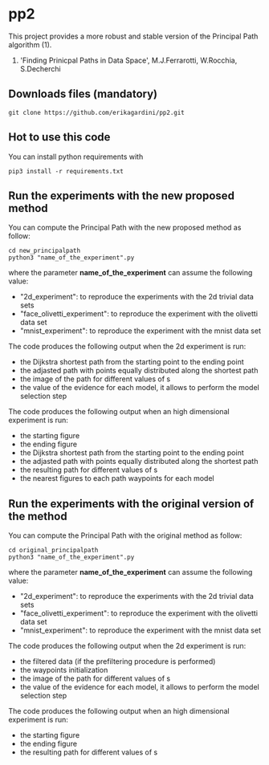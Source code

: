 # pp2

This project provides a more robust and stable version of the Principal Path algorithm (1).

1. 'Finding Prinicpal Paths in Data Space', M.J.Ferrarotti, W.Rocchia, S.Decherchi

## Downloads files (mandatory)

```
git clone https://github.com/erikagardini/pp2.git
```

## Hot to use this code

You can install python requirements with

```
pip3 install -r requirements.txt
```

## Run the experiments with the new proposed method

You can compute the Principal Path with the new proposed method as follow:

```
cd new_principalpath
python3 "name_of_the_experiment".py
```
where the parameter **name_of_the_experiment** can assume the following value:
- "2d_experiment": to reproduce the experiments with the 2d trivial data sets
- "face_olivetti_experiment": to reproduce the experiment with the olivetti data set
- "mnist_experiment": to reproduce the experiment with the mnist data set
  
The code produces the following output when the 2d experiment is run:
- the Dijkstra shortest path from the starting point to the ending point
- the adjasted path with points equally distributed along the shortest path
- the image of the path for different values of s
- the value of the evidence for each model, it allows to perform the model selection step

The code produces the following output when an high dimensional experiment is run:
- the starting figure
- the ending figure
- the Dijkstra shortest path from the starting point to the ending point
- the adjasted path with points equally distributed along the shortest path
- the resulting path for different values of s
- the nearest figures to each path waypoints for each model

## Run the experiments with the original version of the method

You can compute the Principal Path with the original method as follow:

```
cd original_principalpath
python3 "name_of_the_experiment".py
```
where the parameter **name_of_the_experiment** can assume the following value:
- "2d_experiment": to reproduce the experiments with the 2d trivial data sets
- "face_olivetti_experiment": to reproduce the experiment with the olivetti data set
- "mnist_experiment": to reproduce the experiment with the mnist data set
  
The code produces the following output when the 2d experiment is run:
- the filtered data (if the prefiltering procedure is performed)
- the waypoints initialization
- the image of the path for different values of s
- the value of the evidence for each model, it allows to perform the model selection step

The code produces the following output when an high dimensional experiment is run:
- the starting figure
- the ending figure
- the resulting path for different values of s

